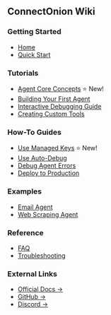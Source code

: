 ## ConnectOnion Wiki

### Getting Started
- [Home](Home)
- [Quick Start](Quick-Start)

### Tutorials
- [Agent Core Concepts](Tutorials-Agent-Core-Concepts) ⭐ New!
- [Building Your First Agent](Tutorials-Building-Your-First-Agent)
- [Interactive Debugging Guide](Tutorials-Interactive-Debugging-Guide)
- [Creating Custom Tools](Tutorials-Creating-Custom-Tools)

### How-To Guides
- [Use Managed Keys](How-To-Use-Managed-Keys) ⭐ New!
- [Use Auto-Debug](How-To-Use-Auto-Debug)
- [Debug Agent Errors](How-To-Debug-Agent-Errors)
- [Deploy to Production](How-To-Deploy-To-Production)

### Examples
- [Email Agent](Examples-Email-Agent-Example)
- [Web Scraping Agent](Examples-Web-Scraping-Agent)

### Reference
- [FAQ](FAQ)
- [Troubleshooting](Troubleshooting)

### External Links
- [Official Docs →](https://docs.connectonion.com)
- [GitHub →](https://github.com/wu-changxing/connectonion)
- [Discord →](https://discord.gg/4xfD9k8AUF)
